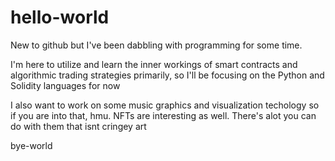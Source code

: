 # hello-world

New to github but I've been dabbling with programming for some time. 

I'm here to utilize and learn the inner workings of smart contracts and algorithmic trading strategies primarily, 
so I'll be focusing on the Python and Solidity languages for now

I also want to work on some music graphics and visualization techology so if you are into that, hmu.
NFTs are interesting as well. There's alot you can do with them that isnt cringey art

bye-world
